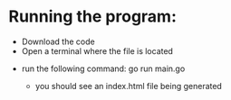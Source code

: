 # Running the program:
  - Download the code
  - Open a terminal where the file is located

  * run the following command:
    go run main.go

    - you should see an index.html file being generated
